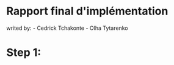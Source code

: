 # Rapport final d'implémentation

writed by: 
    - Cedrick Tchakonte
    - Olha Tytarenko

# Step 1: 